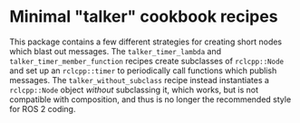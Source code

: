 # Minimal "talker" cookbook recipes

This package contains a few different strategies for creating short nodes
which blast out messages.
The `talker_timer_lambda` and `talker_timer_member_function` recipes create
subclasses of `rclcpp::Node` and set up an `rclcpp::timer` to periodically
call functions which publish messages.
The `talker_without_subclass` recipe instead instantiates a `rclcpp::Node`
object *without* subclassing it, which works, but is not compatible with
composition, and thus is no longer the recommended style for ROS 2 coding.

